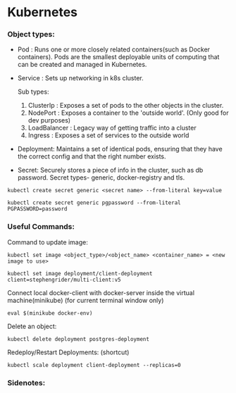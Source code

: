 

# Kubernetes

### Object types:

- Pod : Runs one or more closely related containers(such as Docker containers).
Pods are the smallest deployable units of computing that can be created and managed in Kubernetes.

- Service : Sets up networking in k8s cluster.

    Sub types:

    1. ClusterIp     : Exposes a set of pods to the other objects in the cluster.
    2. NodePort      : Exposes a container to the 'outside world'. (Only good for dev purposes)
    3. LoadBalancer  : Legacy way of getting traffic into a cluster
    4. Ingress       : Exposes a set of services to the outside world
 
- Deployment: Maintains a set of identical pods, ensuring that they have the correct config and that the right number exists.

- Secret: Securely stores a piece of info in the cluster, such as db password. Secret types- generic, docker-registry and tls.
```
kubectl create secret generic <secret name> --from-literal key=value

kubectl create secret generic pgpassword --from-literal PGPASSWORD=password
```
 





 ### Useful Commands:
 Command to update image:
 ```
 kubectl set image <object_type>/<object_name> <container_name> = <new image to use>

 kubectl set image deployment/client-deployment client=stephengrider/multi-client:v5
 ```

 Connect local docker-client with docker-server inside the virtual machine(minikube) (for current terminal window only)
 ```
 eval $(minikube docker-env)
 ```

 Delete an object:
 ```
 kubectl delete deployment postgres-deployment
 ```

Redeploy/Restart Deployments: (shortcut)
```
kubectl scale deployment client-deployment --replicas=0
```

 ### Sidenotes:

